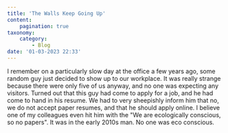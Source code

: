 ```yaml
---
title: 'The Walls Keep Going Up'
content:
    pagination: true
taxonomy:
    category:
        - Blog
date: '01-03-2023 22:33'
---
```


I remember on a particularly slow day at the office a few years ago, some random guy just decided to show up to our workplace. It was really strange because there were only five of us anyway, and no one was expecting any visitors. Turned out that this guy had come to apply for a job, and he had come to hand in his resume.
We had to very sheepishly inform him that no, we do not accept paper resumes, and that he should apply online. I believe one of my colleagues even hit him with the "We are ecologically conscious, so no papers". It was in the early 2010s man. No one was eco conscious.